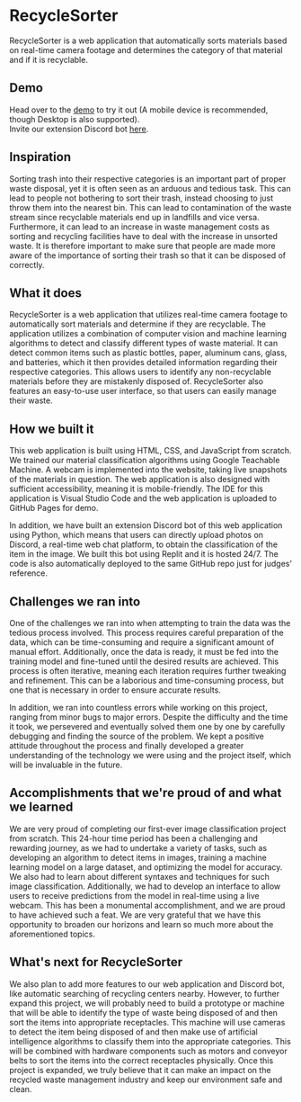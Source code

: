 # RecycleSorter
RecycleSorter is a web application that automatically sorts materials based on real-time camera footage and determines the category of that material and if it is recyclable.

## Demo
Head over to the [demo](https://iancheung0202.github.io/RecycleSorter/) to try it out (A mobile device is recommended, though Desktop is also supported).<br>
Invite our extension Discord bot [here](https://discord.com/api/oauth2/authorize?client_id=1057333274449547354&permissions=51200&scope=bot).

## Inspiration

Sorting trash into their respective categories is an important part of proper waste disposal, yet it is often seen as an arduous and tedious task. This can lead to people not bothering to sort their trash, instead choosing to just throw them into the nearest bin. This can lead to contamination of the waste stream since recyclable materials end up in landfills and vice versa. Furthermore, it can lead to an increase in waste management costs as sorting and recycling facilities have to deal with the increase in unsorted waste. It is therefore important to make sure that people are made more aware of the importance of sorting their trash so that it can be disposed of correctly.

## What it does

RecycleSorter is a web application that utilizes real-time camera footage to automatically sort materials and determine if they are recyclable. The application utilizes a combination of computer vision and machine learning algorithms to detect and classify different types of waste material. It can detect common items such as plastic bottles, paper, aluminum cans, glass, and batteries, which it then provides detailed information regarding their respective categories. This allows users to identify any non-recyclable materials before they are mistakenly disposed of. RecycleSorter also features an easy-to-use user interface, so that users can easily manage their waste.

## How we built it

This web application is built using HTML, CSS, and JavaScript from scratch. We trained our material classification algorithms using Google Teachable Machine. A webcam is implemented into the website, taking live snapshots of the materials in question. The web application is also designed with sufficient accessibility, meaning it is mobile-friendly. The IDE for this application is Visual Studio Code and the web application is uploaded to GitHub Pages for demo.

In addition, we have built an extension Discord bot of this web application using Python, which means that users can directly upload photos on Discord, a real-time web chat platform, to obtain the classification of the item in the image. We built this bot using Replit and it is hosted 24/7. The code is also automatically deployed to the same GitHub repo just for judges' reference.

## Challenges we ran into

One of the challenges we ran into when attempting to train the data was the tedious process involved. This process requires careful preparation of the data, which can be time-consuming and require a significant amount of manual effort. Additionally, once the data is ready, it must be fed into the training model and fine-tuned until the desired results are achieved. This process is often iterative, meaning each iteration requires further tweaking and refinement. This can be a laborious and time-consuming process, but one that is necessary in order to ensure accurate results.

In addition, we ran into countless errors while working on this project, ranging from minor bugs to major errors. Despite the difficulty and the time it took, we persevered and eventually solved them one by one by carefully debugging and finding the source of the problem. We kept a positive attitude throughout the process and finally developed a greater understanding of the technology we were using and the project itself, which will be invaluable in the future. 

## Accomplishments that we're proud of and what we learned

We are very proud of completing our first-ever image classification project from scratch. This 24-hour time period has been a challenging and rewarding journey, as we had to undertake a variety of tasks, such as developing an algorithm to detect items in images, training a machine learning model on a large dataset, and optimizing the model for accuracy. We also had to learn about different syntaxes and techniques for such image classification. Additionally, we had to develop an interface to allow users to receive predictions from the model in real-time using a live webcam. This has been a monumental accomplishment, and we are proud to have achieved such a feat. We are very grateful that we have this opportunity to broaden our horizons and learn so much more about the aforementioned topics.

## What's next for RecycleSorter

We also plan to add more features to our web application and Discord bot, like automatic searching of recycling centers nearby. However, to further expand this project, we will probably need to build a prototype or machine that will be able to identify the type of waste being disposed of and then sort the items into appropriate receptacles. This machine will use cameras to detect the item being disposed of and then make use of artificial intelligence algorithms to classify them into the appropriate categories. This will be combined with hardware components such as motors and conveyor belts to sort the items into the correct receptacles physically. Once this project is expanded, we truly believe that it can make an impact on the recycled waste management industry and keep our environment safe and clean.
